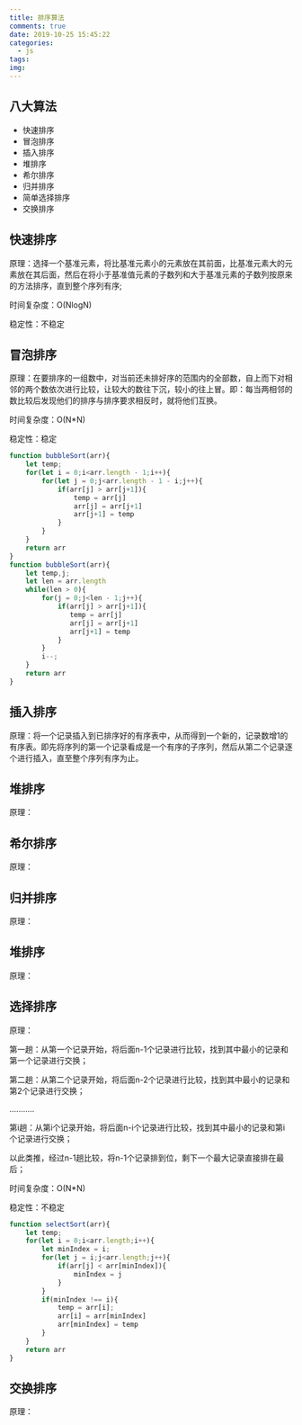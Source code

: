 ```yaml
---
title: 排序算法
comments: true
date: 2019-10-25 15:45:22
categories:
  - js
tags:
img:
---
```


## 八大算法

* 快速排序
* 冒泡排序
* 插入排序
* 堆排序
* 希尔排序
* 归并排序
* 简单选择排序
* 交换排序

## 快速排序

原理：选择一个基准元素，将比基准元素小的元素放在其前面，比基准元素大的元素放在其后面，然后在将小于基准值元素的子数列和大于基准元素的子数列按原来的方法排序，直到整个序列有序;

时间复杂度：O(NlogN) 　　

稳定性：不稳定

## 冒泡排序

原理：在要排序的一组数中，对当前还未排好序的范围内的全部数，自上而下对相邻的两个数依次进行比较，让较大的数往下沉，较小的往上冒。即：每当两相邻的数比较后发现他们的排序与排序要求相反时，就将他们互换。

时间复杂度：O(N*N) 　

稳定性：稳定

```js
function bubbleSort(arr){
    let temp;
    for(let i = 0;i<arr.length - 1;i++){
        for(let j = 0;j<arr.length - 1 - i;j++){
            if(arr[j] > arr[j+1]){
                temp = arr[j]
                arr[j] = arr[j+1]
                arr[j+1] = temp
            }
        }
    }
    return arr
}
function bubbleSort(arr){
    let temp,j;
    let len = arr.length
    while(len > 0){
        for(j = 0;j<len - 1;j++){
            if(arr[j] > arr[j+1]){
               temp = arr[j]
               arr[j] = arr[j+1]
               arr[j+1] = temp
            }
        }
        i--;
    }
    return arr
}
```

## 插入排序
   
原理：将一个记录插入到已排序好的有序表中，从而得到一个新的，记录数增1的有序表。即先将序列的第一个记录看成是一个有序的子序列，然后从第二个记录逐个进行插入，直至整个序列有序为止。

## 堆排序

原理：

## 希尔排序

原理：

## 归并排序

原理：

## 堆排序

原理：

## 选择排序

原理：

第一趟：从第一个记录开始，将后面n-1个记录进行比较，找到其中最小的记录和第一个记录进行交换；

第二趟：从第二个记录开始，将后面n-2个记录进行比较，找到其中最小的记录和第2个记录进行交换；

...........

第i趟：从第i个记录开始，将后面n-i个记录进行比较，找到其中最小的记录和第i个记录进行交换；

以此类推，经过n-1趟比较，将n-1个记录排到位，剩下一个最大记录直接排在最后；

时间复杂度：O(N*N) 　　

稳定性：不稳定

```js
function selectSort(arr){
    let temp;
    for(let i = 0;i<arr.length;i++){
        let minIndex = i;
        for(let j = i;j<arr.length;j++){
            if(arr[j] < arr[minIndex]){
                minIndex = j
            }
        }
        if(minIndex !== i){
            temp = arr[i];
            arr[i] = arr[minIndex]
            arr[minIndex] = temp
        }
    }
    return arr
}
```

## 交换排序

原理：